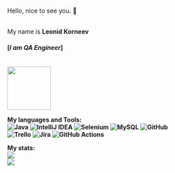 Hello, nice to see you.  👋

<br>My name is <strong>Leonid Korneev<strong>
#### [**_I am QA Engineer_**]
<br><img src="https://media0.giphy.com/media/v1.Y2lkPTc5MGI3NjExNnd5dm40aTQ0eXdpYW42b3JmNG51dXloM3I1bXFlcno5ZGd0azk5biZlcD12MV9pbnRlcm5hbF9naWZfYnlfaWQmY3Q9Zw/a9d3bbcM3ImXe/giphy.gif" width="100"/>

  
<strong>My languages and Tools:</strong>
<br>![Java](https://img.shields.io/badge/java-%23ED8B00.svg?style=for-the-badge&logo=openjdk&logoColor=white)
![IntelliJ IDEA](https://img.shields.io/badge/IntelliJIDEA-000000?style=for-the-badge&logo=intellij-idea&logoColor=white)
![Selenium](https://img.shields.io/badge/-selenium-%43B02A?style=for-the-badge&logo=selenium&logoColor=white)
![MySQL](https://img.shields.io/badge/mysql-%2300f.svg?style=for-the-badge&logo=mysql&logoColor=white)
![GitHub](https://img.shields.io/badge/github-%23121011.svg?style=for-the-badge&logo=github&logoColor=white)
<br>![Trello](https://img.shields.io/badge/Trello-%23026AA7.svg?style=for-the-badge&logo=Trello&logoColor=white)
![Jira](https://img.shields.io/badge/jira-%230A0FFF.svg?style=for-the-badge&logo=jira&logoColor=white)
![GitHub Actions](https://img.shields.io/badge/github%20actions-%232671E5.svg?style=for-the-badge&logo=githubactions&logoColor=white)


<strong>My stats:<strong>
<br>![](https://github-profile-summary-cards.vercel.app/api/cards/profile-details?username=ptchela&theme=solarized_dark)
<br>![](https://github-profile-summary-cards.vercel.app/api/cards/stats?username=ptchela&theme=solarized_dark)
